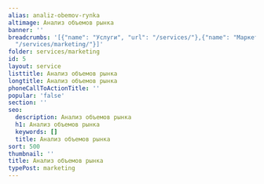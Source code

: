 ```yaml
---
alias: analiz-obemov-rynka
altimage: Анализ объемов рынка
banner: ''
breadcrumbs: '[{"name": "Услуги", "url": "/services/"},{"name": "Маркетинг", "url":
  "/services/marketing/"}]'
folder: services/marketing
id: 5
layout: service
listtitle: Анализ объемов рынка
longtitle: Анализ объемов рынка
phoneCallToActionTitle: ''
popular: 'false'
section: ''
seo:
  description: Анализ объемов рынка
  h1: Анализ объемов рынка
  keywords: []
  title: Анализ объемов рынка
sort: 500
thumbnail: ''
title: Анализ объемов рынка
typePost: marketing
---
```

